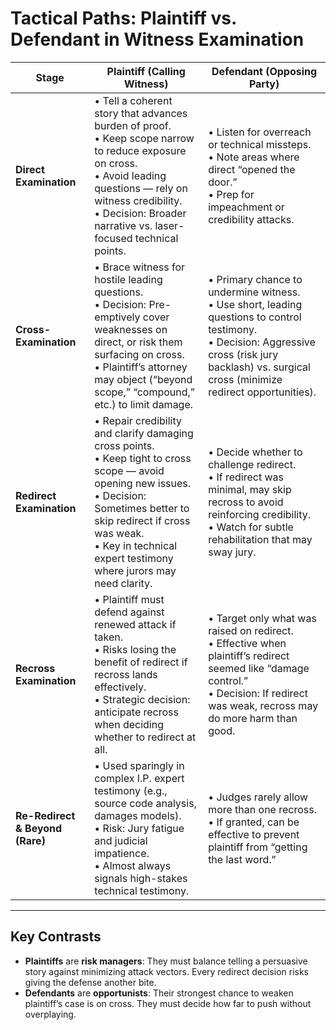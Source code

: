 # Tactical Paths: Plaintiff vs. Defendant in Witness Examination

| Stage | Plaintiff (Calling Witness) | Defendant (Opposing Party) |
|-------|------------------------------|----------------------------|
| **Direct Examination** | • Tell a coherent story that advances burden of proof.<br>• Keep scope narrow to reduce exposure on cross.<br>• Avoid leading questions — rely on witness credibility.<br>• Decision: Broader narrative vs. laser-focused technical points. | • Listen for overreach or technical missteps.<br>• Note areas where direct “opened the door.”<br>• Prep for impeachment or credibility attacks. |
| **Cross-Examination** | • Brace witness for hostile leading questions.<br>• Decision: Pre-emptively cover weaknesses on direct, or risk them surfacing on cross.<br>• Plaintiff’s attorney may object (“beyond scope,” “compound,” etc.) to limit damage. | • Primary chance to undermine witness.<br>• Use short, leading questions to control testimony.<br>• Decision: Aggressive cross (risk jury backlash) vs. surgical cross (minimize redirect opportunities). |
| **Redirect Examination** | • Repair credibility and clarify damaging cross points.<br>• Keep tight to cross scope — avoid opening new issues.<br>• Decision: Sometimes better to skip redirect if cross was weak.<br>• Key in technical expert testimony where jurors may need clarity. | • Decide whether to challenge redirect.<br>• If redirect was minimal, may skip recross to avoid reinforcing credibility.<br>• Watch for subtle rehabilitation that may sway jury. |
| **Recross Examination** | • Plaintiff must defend against renewed attack if taken.<br>• Risks losing the benefit of redirect if recross lands effectively.<br>• Strategic decision: anticipate recross when deciding whether to redirect at all. | • Target only what was raised on redirect.<br>• Effective when plaintiff’s redirect seemed like “damage control.”<br>• Decision: If redirect was weak, recross may do more harm than good. |
| **Re-Redirect & Beyond (Rare)** | • Used sparingly in complex I.P. expert testimony (e.g., source code analysis, damages models).<br>• Risk: Jury fatigue and judicial impatience.<br>• Almost always signals high-stakes technical testimony. | • Judges rarely allow more than one recross.<br>• If granted, can be effective to prevent plaintiff from “getting the last word.” |

---

## Key Contrasts

- **Plaintiffs** are **risk managers**: They must balance telling a persuasive story against minimizing attack vectors. Every redirect decision risks giving the defense another bite.  
- **Defendants** are **opportunists**: Their strongest chance to weaken plaintiff’s case is on cross. They must decide how far to push without overplaying.  
